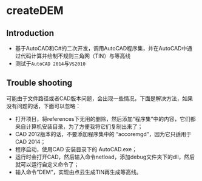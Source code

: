 # createDEM
## Introduction
- 基于AutoCAD和C#的二次开发，调用AutoCAD程序集，并在AutoCAD中通过代码计算并绘制不规则三角网（TIN）与等高线 
- 测试于`AutoCAD 2014`与`VS2010`

## Trouble shooting
可能由于文件路径或者CAD版本问题，会出现一些情况，下面是解决方法，如果没有问题的话，下面可以忽略：  
- 打开项目，将references下无用的删除，然后添加“程序集”中的内容，它们都来自计算机安装目录，为了方便我将它们复制出来了；  
- CAD 2012版本的话，不要添加程序集中的 “accoremgd”，因为它只适用于CAD 2014；  
- 程序启动，使用CAD 安装目录下的 AutoCAD.exe；  
- 运行时会打开CAD，然后输入命令netload，添加debug文件夹下的dll，然后就可以运行自定义命令了；  
- 输入命令”DEM”，实现由点云生成TIN再生成等高线。
